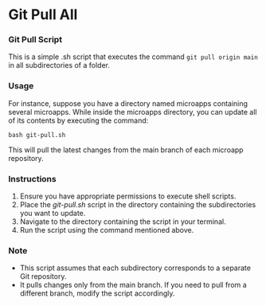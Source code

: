 # Git Pull All

### Git Pull Script
This is a simple .sh script that executes the command ```git pull origin main``` in all subdirectories of a folder.

### Usage
For instance, suppose you have a directory named microapps containing several microapps. While inside the microapps directory, you can update all of its contents by executing the command:

```
bash git-pull.sh
```

This will pull the latest changes from the main branch of each microapp repository.

### Instructions
1. Ensure you have appropriate permissions to execute shell scripts.
2. Place the *git-pull.sh* script in the directory containing the subdirectories you want to update.
3. Navigate to the directory containing the script in your terminal.
4. Run the script using the command mentioned above.

### Note
- This script assumes that each subdirectory corresponds to a separate Git repository.
- It pulls changes only from the main branch. If you need to pull from a different branch, modify the script accordingly.
